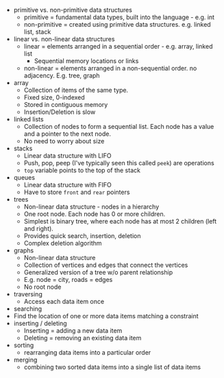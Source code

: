 -   primitive vs. non-primitive data structures
    -   primitive = fundamental data types, built into the language - e.g. int
    -   non-primitive = created using primitive data structures. e.g. linked list, stack
-   linear vs. non-linear data structures
    -   linear = elements arranged in a sequential order - e.g. array, linked list
        -   Sequential memory locations or links
    -   non-linear = elements arranged in a non-sequential order. no adjacency. E.g. tree, graph
-   array
    -   Collection of items of the same type.
    -   Fixed size, 0-indexed
    -   Stored in contiguous memory
    -   Insertion/Deletion is slow
-   linked lists
    -   Collection of nodes to form a sequential list. Each node has a value and a pointer to the next node.
    -   No need to worry about size
-   stacks
    -   Linear data structure with LIFO
    -   Push, pop, peep (I've typically seen this called `peek`) are operations
    -   `top` variable points to the top of the stack
-   queues
    -   Linear data structure with FIFO
    -   Have to store `front` and `rear` pointers
-   trees
    -   Non-linear data structure - nodes in a hierarchy
    -   One root node. Each node has 0 or more children.
    -   Simplest is binary tree, where each node has at most 2 children (left and right).
    -   Provides quick search, insertion, deletion
    -   Complex deletion algorithm
-   graphs
    -   Non-linear data structure
    -   Collection of vertices and edges that connect the vertices
    -   Generalized version of a tree w/o parent relationship
    -   E.g. node = city, roads = edges
    -   No root node
-   traversing
    -   Access each data item once
-   searching
-   Find the location of one or more data items matching a constraint
-   inserting / deleting
    -   Inserting = adding a new data item
    -   Deleting = removing an existing data item
-   sorting
    -   rearranging data items into a particular order
-   merging
    -   combining two sorted data items into a single list of data items
